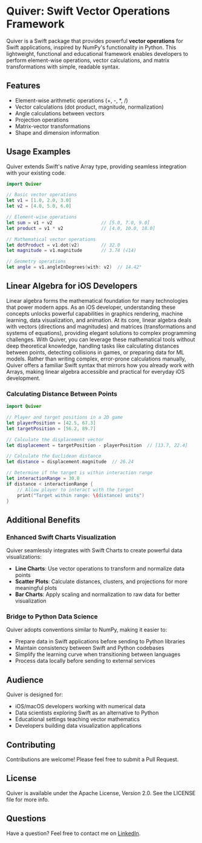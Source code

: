 # Quiver: Swift Vector Operations Framework
Quiver is a Swift package that provides powerful **vector operations** for Swift applications, inspired by NumPy's functionality in Python. This lightweight, functional and educational framework enables developers to perform element-wise operations, vector calculations, and matrix transformations with simple, readable syntax.

## Features
* Element-wise arithmetic operations (+, -, *, /)
* Vector calculations (dot product, magnitude, normalization)
* Angle calculations between vectors
* Projection operations
* Matrix-vector transformations
* Shape and dimension information

## Usage Examples
Quiver extends Swift's native Array type, providing seamless integration with your existing code.

```swift
import Quiver

// Basic vector operations
let v1 = [1.0, 2.0, 3.0]
let v2 = [4.0, 5.0, 6.0]

// Element-wise operations
let sum = v1 + v2                  // [5.0, 7.0, 9.0]
let product = v1 * v2              // [4.0, 10.0, 18.0]

// Mathematical vector operations
let dotProduct = v1.dot(v2)        // 32.0
let magnitude = v1.magnitude       // 3.74 (√14)

// Geometry operations
let angle = v1.angleInDegrees(with: v2)  // 14.42°
```

## Linear Algebra for iOS Developers
Linear algebra forms the mathematical foundation for many technologies that power modern apps. As an iOS developer, understanding these concepts unlocks powerful capabilities in graphics rendering, machine learning, data visualization, and animation. At its core, linear algebra deals with vectors (directions and magnitudes) and matrices (transformations and systems of equations), providing elegant solutions to complex programming challenges. With Quiver, you can leverage these mathematical tools without deep theoretical knowledge, handling tasks like calculating distances between points, detecting collisions in games, or preparing data for ML models. Rather than writing complex, error-prone calculations manually, Quiver offers a familiar Swift syntax that mirrors how you already work with Arrays, making linear algebra accessible and practical for everyday iOS development.

### Calculating Distance Between Points

```swift
import Quiver

// Player and target positions in a 2D game
let playerPosition = [42.5, 67.3]
let targetPosition = [56.2, 89.7]

// Calculate the displacement vector
let displacement = targetPosition - playerPosition  // [13.7, 22.4]

// Calculate the Euclidean distance
let distance = displacement.magnitude  // 26.24

// Determine if the target is within interaction range
let interactionRange = 30.0
if distance < interactionRange {
    // Allow player to interact with the target
    print("Target within range: \(distance) units")
}
```

## Additional Benefits

### Enhanced Swift Charts Visualization
Quiver seamlessly integrates with Swift Charts to create powerful data visualizations:
* **Line Charts**: Use vector operations to transform and normalize data points
* **Scatter Plots**: Calculate distances, clusters, and projections for more meaningful plots
* **Bar Charts**: Apply scaling and normalization to raw data for better visualization

### Bridge to Python Data Science
Quiver adopts conventions similar to NumPy, making it easier to:
* Prepare data in Swift applications before sending to Python libraries
* Maintain consistency between Swift and Python codebases
* Simplify the learning curve when transitioning between languages
* Process data locally before sending to external services

## Audience
Quiver is designed for:
* iOS/macOS developers working with numerical data
* Data scientists exploring Swift as an alternative to Python
* Educational settings teaching vector mathematics
* Developers building data visualization applications

## Contributing
Contributions are welcome! Please feel free to submit a Pull Request.

## License
Quiver is available under the Apache License, Version 2.0. See the LICENSE file for more info.

## Questions
Have a question? Feel free to contact me on [LinkedIn](https://www.linkedin.com/in/waynebishop).
